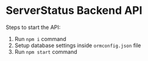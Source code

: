 # ServerStatus Backend API

Steps to start the API:

1. Run `npm i` command
2. Setup database settings inside `ormconfig.json` file
3. Run `npm start` command
